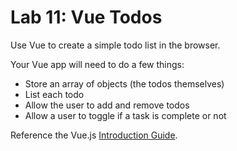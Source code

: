 # Lab 11: Vue Todos

Use Vue to create a simple todo list in the browser.

Your Vue app will need to do a few things:
 * Store an array of objects (the todos themselves)
 * List each todo
 * Allow the user to add and remove todos
 * Allow a user to toggle if a task is complete or not
 
 Reference the Vue.js [Introduction Guide](https://vuejs.org/v2/guide/).

